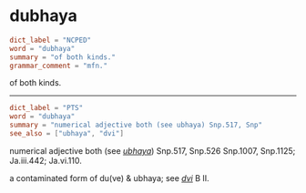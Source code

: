# dubhaya

``` toml
dict_label = "NCPED"
word = "dubhaya"
summary = "of both kinds."
grammar_comment = "mfn."
```

of both kinds.

--------------------

``` toml
dict_label = "PTS"
word = "dubhaya"
summary = "numerical adjective both (see ubhaya) Snp.517, Snp"
see_also = ["ubhaya", "dvi"]
```

numerical adjective both (see *[ubhaya](ubhaya.md)*) Snp.517, Snp.526 Snp.1007, Snp.1125; Ja.iii.442; Ja.vi.110.

a contaminated form of du(ve) & ubhaya; see *[dvi](dvi.md)* B II.

